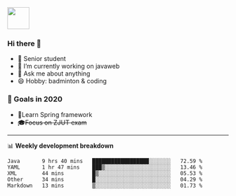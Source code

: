 <img src="https://github.com/egoist/egoist/raw/master/balloon.gif" width="50">

### Hi there 🐏

- 🌱 Senior student
- 🔭 I’m currently working on javaweb
- 💬 Ask me about anything
- 😄 Hobby: badminton & coding

### 🚀 Goals in 2020
+ 🍃Learn Spring framework
+ ~~🎓Focus on ZJUT exam~~
-------

📊 **Weekly development breakdown**
<!--START_SECTION:waka-->
```text
Java       9 hrs 40 mins   ██████████████████░░░░░░░   72.59 % 
YAML       1 hr 47 mins    ███▒░░░░░░░░░░░░░░░░░░░░░   13.46 % 
XML        44 mins         █▒░░░░░░░░░░░░░░░░░░░░░░░   05.53 % 
Other      34 mins         █░░░░░░░░░░░░░░░░░░░░░░░░   04.29 % 
Markdown   13 mins         ▒░░░░░░░░░░░░░░░░░░░░░░░░   01.73 % 
```
<!--END_SECTION:waka-->
